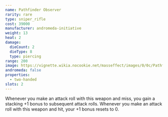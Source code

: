 ```yaml
---
name: Pathfinder Observer
rarity: rare
type: sniper_rifle
cost: 39000
manufacturer: andromeda-initiative
weight: 13
heat: 2
damage:
  dieCount: 2
  dieType: 8
  type: piercing
range: 200
image: https://vignette.wikia.nocookie.net/masseffect/images/0/0c/Pathfinder-Observer.png/revision/latest?cb=20180224230425
andromeda: false
properties:
  - two-handed
slots: 2
---
```

Whenever you make an attack roll with this weapon and miss, you gain a stacking +1 bonus to 
subsequent attack rolls. Whenever you make an attack roll with this weapon and hit, your +1 bonus 
resets to 0.